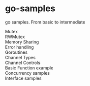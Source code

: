 # go-samples
go samples. From basic to intermediate  



Mutex    
RWMutex  
Memory Sharing  
Error handling  
Goroutines  
Channel Types  
Channel Controls  
Basic Function example  
Concurrency samples  
Interface samples  
